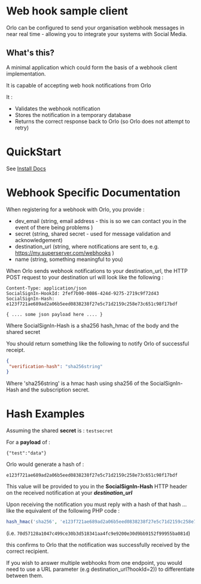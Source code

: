 # Web hook sample client

Orlo can be configured to send your organisation webhook messages in near real time - allowing you to integrate your systems with Social Media.

## What's this?

A minimal application which could form the basis of a webhook client implementation. 

It is capable of accepting web hook notifications from Orlo

It :

 * Validates the webhook notification 
 * Stores the notification in a temporary database
 * Returns the correct response back to Orlo (so Orlo does not attempt to retry)
 

# QuickStart 

See [Install Docs](install.md)

# Webhook Specific Documentation 

When registering for a webhook with Orlo, you provide :

  * dev\_email (string, email address - this is so we can contact you in the event of there being problems )
  * secret (string, shared secret - used for message validation and acknowledgement)
  * destination\_url (string, where notifications are sent to, e.g. https://my.superserver.com/webhooks )
  * name (string, something meaningful to you)
 
 When Orlo sends webhook notifications to your destination\_url, the HTTP POST request to your destination url will look like the following :
 
 ```
Content-Type: application/json
SocialSignIn-HookId: 2fef7b90-0086-424d-9275-2719c9f72d43
SocialSignIn-Hash: e123f721ae689ad2a06b5eed0838238f27e5c71d2159c258e73c651c98f17bdf
  
{ .... some json payload here .... }
```
Where SocialSignIn-Hash is a sha256 hash\_hmac of the body and the shared secret

You should return something like the following to notify Orlo of successful receipt.

```json
{
 "verification-hash": "sha256string"
}
```

Where 'sha256string' is a hmac hash using sha256 of the SocialSignIn-Hash and the subscription secret.


# Hash Examples

Assuming the shared **secret** is : ```testsecret```
 
For a **payload** of :

```{"test":"data"}```

Orlo would generate a hash of :

```e123f721ae689ad2a06b5eed0838238f27e5c71d2159c258e73c651c98f17bdf```


This value will be provided to you in the **SocialSignIn-Hash** HTTP header on the received notification at your ***destination_url***

Upon receiving the notification you must reply with a hash of that hash ... like the equivalent of the following PHP code :

```php 
hash_hmac('sha256', 'e123f721ae689ad2a06b5eed0838238f27e5c71d2159c258e73c651c98f17bdf', 'testsecret' );
```

(i.e. ```70d57128a1047c499ce30b3d518341aa4fc9e9200e30d9bb9152f99955ba081d```)


this confirms to Orlo that the notification was successfully received by the correct recipient.

If you wish to answer multiple webhooks from one endpoint, you would need to use a URL parameter (e.g destination_url?hookId=2)) to differentiate between them.
